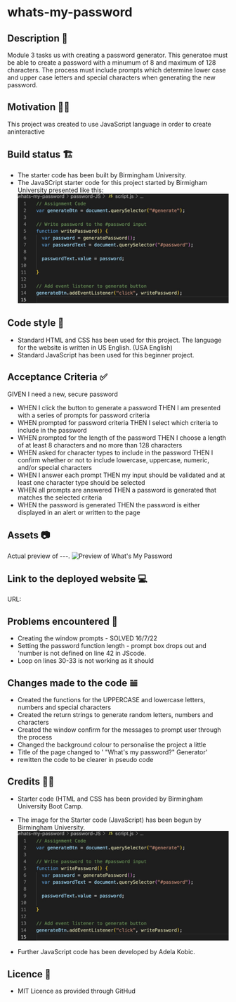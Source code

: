 # whats-my-password

## Description 📜
Module 3 tasks us with creating a password generator. This generatoe must be able to create a password with a minumum of 8 and maximum of 128 characters. The process must include prompts which determine lower case and upper case letters and special characters when generating the new password. 

## Motivation 💪🏻
This project was created to use JavaScript language in order to create aninteractive 

## Build status 🏗
* The starter code has been built by Birmingham University.
* The JavaSCript starter code for this project started by Birmigham University presented like this: 
![The JavaSCript starter code for this project started by Birmigham University presented like this:](./password-assets/starter-code.jpg)

## Code style 🔐
* Standard HTML and CSS has been used for this project. 
The language for the website is written in US English. (USA English)
* Standard JavaScript has been used for this beginner project.

## Acceptance Criteria ✅
GIVEN I need a new, secure password
* WHEN I click the button to generate a password
THEN I am presented with a series of prompts for password criteria
* WHEN prompted for password criteria
THEN I select which criteria to include in the password
* WHEN prompted for the length of the password
THEN I choose a length of at least 8 characters and no more than 128 characters
* WHEN asked for character types to include in the password
THEN I confirm whether or not to include lowercase, uppercase, numeric, and/or special characters
* WHEN I answer each prompt
THEN my input should be validated and at least one character type should be selected
* WHEN all prompts are answered
THEN a password is generated that matches the selected criteria
* WHEN the password is generated
THEN the password is either displayed in an alert or written to the page

## Assets 📷
Actual preview of ---. 
![Preview of What's My Password]()

## Link to the deployed website 💻
URL: 

## Problems encountered 🤯
* Creating the window prompts - SOLVED 16/7/22
* Setting the password function length - prompt box drops out and 'number is not defined on line 42 in JScode.
* Loop on lines 30-33 is not working as it should

## Changes made to the code 𝌡
* Created the functions for the UPPERCASE and lowercase letters, numbers and special characters
* Created the return strings to generate random letters, numbers and characters
* Created the window confirm for the messages to prompt user through the process
* Changed the background colour to personalise the project a little
* Title of the page changed to  ' "What's my password?" Generator'
* rewitten the code to be clearer in pseudo code


## Credits 💃🏻
* Starter code (HTML and CSS has been provided by Birmingham University Boot Camp. 

* The image for the Starter code (JavaScript) has been begun by Birmingham University.
![Starter code for JavaScript as provided by University of Birmingham.](./password-assets/starter-code.jpg)
* Further JavaScript code has been developed by Adela Kobic. 

## Licence 🪪
* MIT Licence as provided through GitHud 